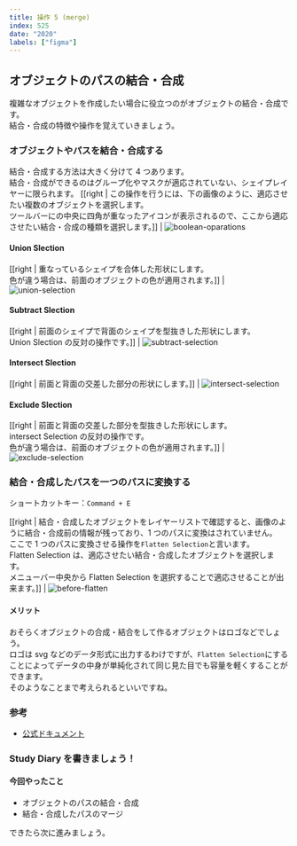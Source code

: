 ```yaml
---
title: 操作 5 (merge)
index: 525
date: "2020"
labels: ["figma"]
---
```


## オブジェクトのパスの結合・合成

複雑なオブジェクトを作成したい場合に役立つのがオブジェクトの結合・合成です。  
結合・合成の特徴や操作を覚えていきましょう。

### オブジェクトやパスを結合・合成する

結合・合成する方法は大きく分けて 4 つあります。  
結合・合成ができるのはグループ化やマスクが適応されていない、シェイプレイヤーに限られます。
[[right | この操作を行うには、下の画像のように、適応させたい複数のオブジェクトを選択します。<br/>ツールバーにの中央に四角が重なったアイコンが表示されるので、ここから適応させたい結合・合成の種類を選択します。]]
| ![boolean-oparations](./img/boolean-oparations.png)

#### Union Slection

[[right | 重なっているシェイプを合体した形状にします。<br/>色が違う場合は、前面のオブジェクトの色が適用されます。]]
| ![union-selection](./img/union-selection.png)

#### Subtract Slection

[[right | 前面のシェイプで背面のシェイプを型抜きした形状にします。<br/>Union Slection の反対の操作です。]]
| ![subtract-selection](./img/substract-selection.png)

#### Intersect Slection

[[right | 前面と背面の交差した部分の形状にします。]]
| ![intersect-selection](./img/intersect-selection.png)

#### Exclude Slection

[[right | 前面と背面の交差した部分を型抜きした形状にします。<br/>intersect Selection の反対の操作です。<br/>色が違う場合は、前面のオブジェクトの色が適用されます。]]
| ![exclude-selection](./img/exclude-selection.png)

### 結合・合成したパスを一つのパスに変換する

ショートカットキー：`Command + E`

[[right | 結合・合成したオブジェクトをレイヤーリストで確認すると、画像のように結合・合成前の情報が残っており、1 つのパスに変換はされていません。<br/>ここで 1 つのパスに変換させる操作を`Flatten Selection`と言います。<br/>Flatten Selection は、適応させたい結合・合成したオブジェクトを選択します。<br/>メニューバー中央から Flatten Selection を選択することで適応させることが出来ます。]]
| ![before-flatten](./img/before-flatten.png)

#### メリット

おそらくオブジェクトの合成・結合をして作るオブジェクトはロゴなどでしょう。  
ロゴは svg などのデータ形式に出力するわけですが、`Flatten Selection`にすることによってデータの中身が単純化されて同じ見た目でも容量を軽くすることができます。  
そのようなことまで考えられるといいですね。

### 参考

- [公式ドキュメント](https://help.figma.com/hc/en-us/articles/360039957534-Boolean-Operations)

### Study Diary を書きましょう！

#### 今回やったこと

- オブジェクトのパスの結合・合成
- 結合・合成したパスのマージ

できたら次に進みましょう。
